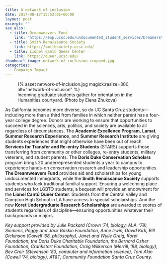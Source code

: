 ```yaml
---
title: A network of inclusion
date: 2017-08-17T15:53:01+00:00
layout: post
excerpt: ""
see_also:
  - title: Dreamweavers Fund
    link: 'https://eop.ucsc.edu/undocumented_student_services/Dreamers%20%20Fund.html'
  - title: Smith Renaissance Society
    link: https://smithsociety.ucsc.edu/
  - title: Lionel Cantú Queer Center
    link: https://queer.ucsc.edu/
thumbnail_image: network-of-inclusion-cropped.jpg
categories:
  - Campaign Impact
---
```

<figure class="inline-image right">
{% asset network-of-inclusion.jpg magick:resize=300 alt="network-of-inclusion" %}<figcaption>Incoming graduate students gather for orientation in the Humanities courtyard. (Photo by Elena Zhukova)</figcaption></figure>

As California becomes more diverse, so do UC Santa Cruz students—including more than a third from families in which neither parent has a four-year college degree. Donors are working to ensure that opportunities to succeed in the sciences, arts, politics, and society are available to all regardless of circumstances. The **Academic Excellence Program**, **Lamat**, **Summer Research Experience**, and **Summer Research Institute** are giving students experiences that might otherwise have been out of reach. **Services for Transfer and Re-entry Students** (STARS) supports those transferring from community or other colleges, re-entry students, military veterans, and student parents. The **Doris Duke Conservation Scholars** program brings 20 underrepresented students a year to campus to experience hands-on conservation research and leadership opportunities. **The Dreamweavers Fund** provides aid and scholarships for young undocumented immigrants, while the **Smith Renaissance Society** supports students who lack traditional familial support. Ensuring a welcoming place and services for LGBTQ students, a bequest will provide an endowment for the **Lionel Cantú Queer Center**. Students from the Central Valley and Compton High School in LA have access to special scholarships. And the new **Koret Undergraduate Research Scholarships** are awarded to scores of students regardless of discipline—ensuring opportunities whatever their backgrounds or majors.

_Key support provided by Julie Packard (Crown &#8217;74, biology; M.A. &#8217;78), Siemens, Peggy and Jack Baskin Foundation, Anne Irwin, David Kirk, Bill Dickinson (Cowell &#8217;68, philosophy), Janet and Wylie Greig, Koret Foundation, the Doris Duke Charitable Foundation, the Bernard Osher Foundation, Crankstart Foundation, Craig Wilkerson (Merrill, &#8217;88, biology), Bev Crair (Stevenson &#8217;83, computer and information science), Tom Akin (Cowell &#8217;74, biology), AT&T, Community Foundation Santa Cruz County._

